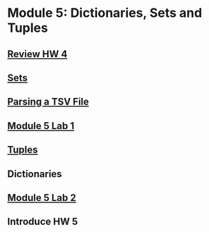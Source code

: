 # Module 5: Dictionaries, Sets and Tuples

## [Review HW 4](https://canvas.uw.edu/courses/1105303/assignments/3464478)

## [Sets](https://github.com/summerela/intro_programming_python/blob/master/Module5/1_Sets.ipynb)

## [Parsing a TSV File](https://github.com/summerela/intro_programming_python/blob/master/Module5/2_parsingTSV.ipynb)

## [Module 5 Lab 1](Lab1.md)

## [Tuples](https://github.com/summerela/intro_programming_python/blob/master/Module5/3_tuples.ipynb)

## Dictionaries

## [Module 5 Lab 2](Lab2.md)

## Introduce HW 5




